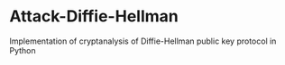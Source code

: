 # Attack-Diffie-Hellman
Implementation of cryptanalysis of Diffie-Hellman public key protocol in Python

